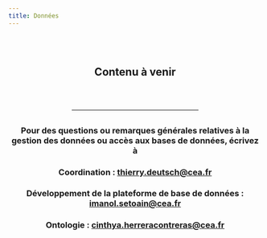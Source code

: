 ```yaml
---
title: Données
---
```


<div align="center">

<div style="display: flex; justify-content: center; align-items: center; height: 150px;"><h2  style="margin: 0;">Contenu à venir</h2></div>

<hr style="width: 50%; margin: auto; margin-top: 0; margin-bottom: 30px;"/>

<h3>
    Pour des questions ou remarques générales relatives à la gestion des données ou accès aux bases de données, écrivez à
</h3>

<h3>
Coordination : <a class="contact-mailto" href="mailto:thierry.deutsch@cea.fr">thierry.deutsch@cea.fr</a>
</h3>
<h3>
Développement de la plateforme de base de données : <a class="contact-mailto" href="mailto:imanol.setoain@cea.fr">imanol.setoain@cea.fr</a>
</h3>
<h3>
Ontologie : <a class="contact-mailto" href="mailto:cinthya.herreracontreras@cea.fr">cinthya.herreracontreras@cea.fr</a>
</h3>
